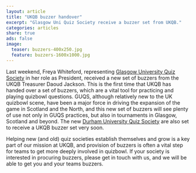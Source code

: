 ```yaml
---
layout: article
title: "UKQB buzzer handover"
excerpt: "Glasgow Uni Quiz Society receive a buzzer set from UKQB."
categories: articles
share: true
ads: false
image:
  teaser: buzzers-400x250.jpg
  feature: buzzers-1600x1000.jpg
---
```


Last weekend, Freya Whiteford, representing [Glasgow University Quiz Society](https://www.facebook.com/guquizsociety/) in her role as President, received a new set of buzzers from the UKQB Treasurer Daoud Jackson. This is the first time that UKQB has handed over a set of buzzers, which are a vital tool for practicing and playing quizbowl questions. GUQS, although relatively new to the UK quizbowl scene, have been a major force in driving the expansion of the game in Scotland and the North, and this new set of buzzers will see plenty of use not only in GUQS practices, but also in tournaments in Glasgow, Scotland and beyond. The new [Durham University Quiz Society](https://www.facebook.com/Durham-University-Quiz-Society-101806164515676/) are also set to receive a UKQB buzzer set very soon.

Helping new (and old) quiz societies establish themselves and grow is a key part of our mission at UKQB, and provision of buzzers is often a vital step for teams to get more deeply involved in quizbowl. If your society is interested in procuring buzzers, please get in touch with us, and we will be able to get you and your teams buzzers.
